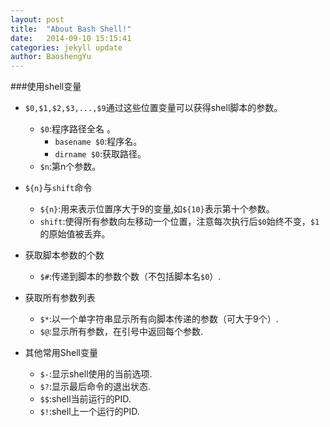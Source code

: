 ```yaml
---
layout: post
title:  "About Bash Shell!"
date:   2014-09-10 15:15:41
categories: jekyll update
author: BaoshengYu
---
```

###使用shell变量

+ `$0,$1,$2,$3,...,$9`通过这些位置变量可以获得shell脚本的参数。
    +  `$0`:程序路径全名 。
        + `basename $0`:程序名。
        + `dirname $0`:获取路径。
    +  `$n`:第n个参数。

+ `${n}`与`shift`命令
    + `${n}`:用来表示位置序大于9的变量,如`${10}`表示第十个参数。
    + `shift`:使得所有参数向左移动一个位置，注意每次执行后`$0`始终不变，`$1`的原始值被丢弃。

+ 获取脚本参数的个数
    +   `$#`:传递到脚本的参数个数（不包括脚本名`$0`）.

+ 获取所有参数列表 
    + `$*`:以一个单字符串显示所有向脚本传递的参数（可大于9个）.
    + `$@`:显示所有参数，在引号中返回每个参数.

+ 其他常用Shell变量
    + `$-`:显示shell使用的当前选项.
    + `$?`:显示最后命令的退出状态.
    + `$$`:shell当前运行的PID.
    + `$!`:shell上一个运行的PID.


